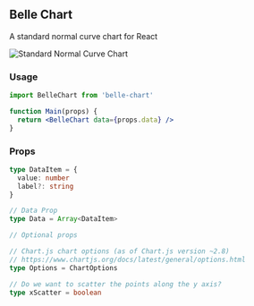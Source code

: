 ## Belle Chart

A standard normal curve chart for React

![Standard Normal Curve Chart](/image.bmp)

### Usage

```jsx
import BelleChart from 'belle-chart'

function Main(props) {
  return <BelleChart data={props.data} />
}
```

### Props

```typescript
type DataItem = {
  value: number
  label?: string
}

// Data Prop
type Data = Array<DataItem>

// Optional props

// Chart.js chart options (as of Chart.js version ~2.8)
// https://www.chartjs.org/docs/latest/general/options.html
type Options = ChartOptions

// Do we want to scatter the points along the y axis?
type xScatter = boolean
```
